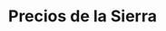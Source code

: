 ---
title: "Precios de la Sierra"
url: /san-jose-de-balcarce/precios-de-la-sierra/
shop: supermercado
---